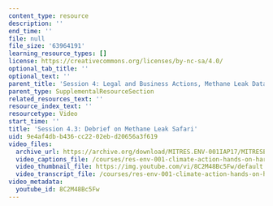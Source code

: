 ```yaml
---
content_type: resource
description: ''
end_time: ''
file: null
file_size: '63964191'
learning_resource_types: []
license: https://creativecommons.org/licenses/by-nc-sa/4.0/
optional_tab_title: ''
optional_text: ''
parent_title: 'Session 4: Legal and Business Actions, Methane Leak Data Debrief'
parent_type: SupplementalResourceSection
related_resources_text: ''
resource_index_text: ''
resourcetype: Video
start_time: ''
title: 'Session 4.3: Debrief on Methane Leak Safari'
uid: 9e4af4db-b436-cc22-02eb-d20656a3f619
video_files:
  archive_url: https://archive.org/download/MITRES.ENV-001IAP17/MITRESENV_001IAP17_4-3_Debrief_on_Safari_300k.mp4
  video_captions_file: /courses/res-env-001-climate-action-hands-on-harnessing-science-with-communities-to-cut-carbon-january-iap-2017/7fff2e563a355eeda5464bab0cc455d0_8C2M48Bc5Fw.vtt
  video_thumbnail_file: https://img.youtube.com/vi/8C2M48Bc5Fw/default.jpg
  video_transcript_file: /courses/res-env-001-climate-action-hands-on-harnessing-science-with-communities-to-cut-carbon-january-iap-2017/8f43b03a0ed357e55336a3ac45cd4825_8C2M48Bc5Fw.pdf
video_metadata:
  youtube_id: 8C2M48Bc5Fw
---
```

